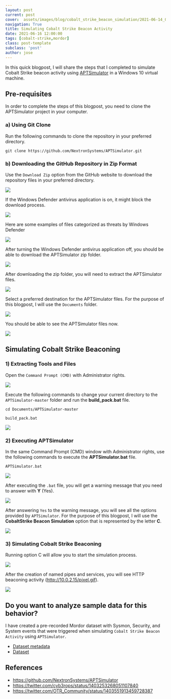 ```yaml
---
layout: post
current: post
cover:  assets/images/blog/cobalt_strike_beacon_simulation/2021-06-14_00_APTSimulator_blogpost_image.png
navigation: True
title: Simulating Cobalt Strike Beacon Activity
date: 2021-06-16 12:00:00
tags: [cobalt-strike,mordor]
class: post-template
subclass: 'post'
author: jose
---
```


In this quick blogpost, I will share the steps that I completed to simulate Cobalt Strike beacon activity using [APTSimulator](https://github.com/NextronSystems/APTSimulator) in a Windows 10 virtual machine.

## Pre-requisites
In order to complete the steps of this blogpost, you need to clone the APTSimulator project in your computer.

### a) Using Git Clone
Run the following commands to clone the repository in your preferred directory.
```
git clone https://github.com/NextronSystems/APTSimulator.git
```
### b) Downloading the GitHub Repository in Zip Format
Use the `Download Zip` option from the GitHub website to download the repository files in your preferred directory.

![](assets/images/blog/cobalt_strike_beacon_simulation/2021-06-14_01_zip_download.png)

If the Windows Defender antivirus application is on, it might block the download process.

![](assets/images/blog/cobalt_strike_beacon_simulation/2021-06-14_02_threat_found.png)

Here are some examples of files categorized as threats by Windows Defender

![](assets/images/blog/cobalt_strike_beacon_simulation/2021-06-14_03_current_threats_found.png)

After turning the Windows Defender antivirus application off, you should be able to download the APTSimulator zip folder.

![](assets/images/blog/cobalt_strike_beacon_simulation/2021-06-14_04_zip_file_downloaded.png)

After downloading the zip folder, you will need to extract the APTSimulator files.

![](assets/images/blog/cobalt_strike_beacon_simulation/2021-06-14_05_extracting_zip_content.png)

Select a preferred destination for the APTSimulator files. For the purpose of this blogpost, I will use the `Documents` folder.

![](assets/images/blog/cobalt_strike_beacon_simulation/2021-06-14_06_selecting_zip_destination.png)

You should be able to see the APTSimulator files now.

![](assets/images/blog/cobalt_strike_beacon_simulation/2021-06-14_07_zip_files_extracted.png)

## Simulating Cobalt Strike Beaconing
### 1) Extracting Tools and Files
Open the `Command Prompt (CMD)` with Administrator rights.

![](assets/images/blog/cobalt_strike_beacon_simulation/2021-06-14_08_cmd_administrator.png)

Execute the following commands to change your current directory to the `APTSimulator-master` folder and run the **build_pack.bat** file.

```
cd Documents/APTSimulator-master

build_pack.bat
```

![](assets/images/blog/cobalt_strike_beacon_simulation/2021-06-14_09_build_pack.png)

### 2) Executing APTSimulator
In the same Command Prompt (CMD) window with Administrator rights, use the following commands to execute the **APTSimulator.bat** file.

```
APTSimulator.bat
```

![](assets/images/blog/cobalt_strike_beacon_simulation/2021-06-14_10_aptsimulator_command.png)

After executing the `.bat` file, you will get a warning message that you need to answer with **Y** (Yes).

![](assets/images/blog/cobalt_strike_beacon_simulation/2021-06-14_11_aptsimulator_warning.png)

After answering `Yes` to the warning message, you will see all the options provided by `APTSimulator`. For the purpose of this blogpost, I will use the **CobaltStrike Beacon Simulation** option that is represented by the letter **C**.

![](assets/images/blog/cobalt_strike_beacon_simulation/2021-06-14_12_aptsimulator_options.png)

### 3) Simulating Cobalt Strike Beaconing
Running option C will allow you to start the simulation process.

![](assets/images/blog/cobalt_strike_beacon_simulation/2021-06-14_13_cobalt_strike_simulation.png)

After the creation of named pipes and services, you will see HTTP beaconing activity (http://10.0.2.15/pixel.gif).

![](assets/images/blog/cobalt_strike_beacon_simulation/2021-06-14_14_cobalt_strike_beaconing.png)

## Do you want to analyze sample data for this behavior?
I have created a pre-recorded Mordor dataset with Sysmon, Security, and System events that were triggered when simulating `Cobalt Strike Beacon Activity` using `APTSimulator`.

* [Dataset metadata](https://mordordatasets.com/notebooks/small/windows/05_defense_evasion/SDWIN-210611210814.html)
* [Dataset](https://raw.githubusercontent.com/OTRF/mordor/master/datasets/small/windows/other/aptsimulator_cobaltstrike.zip)

## References
* https://github.com/NextronSystems/APTSimulator
* https://twitter.com/cyb3rops/status/1403253268051107840
* https://twitter.com/OTR_Community/status/1403551913459728387